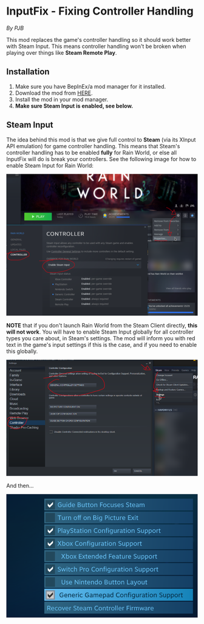 ﻿# InputFix - Fixing Controller Handling
*By PJB*

This mod replaces the game's controller handling so it should work better with Steam Input.
This means controller handling won't be broken when playing over things like **Steam Remote Play**.

## Installation

1. Make sure you have BepInEx/a mod manager for it installed.
2. Download the mod from [HERE](https://github.com/PJB3005/RainWorldMods/releases/download/inputfix-0.2.1/InputFix.dll).
3. Install the mod in your mod manager.
4. **Make sure Steam Input is enabled, see below.**

## Steam Input

The idea behind this mod is that we give full control to **Steam** (via its XInput API emulation) for game controller handling. This means that Steam's controller handling has to be enabled **fully** for Rain World, or else all InputFix will do is break your controllers. See the following image for how to enable Steam Input for Rain World:

![](SteamInputGame.png)

**NOTE** that if you don't launch Rain World from the Steam Client directly, **this will not work**. You will have to enable Steam Input globally for all controller types you care about, in Steam's settings. The mod will inform you with red text in the game's input settings if this is the case, and if you need to enable this globally.

![img.png](SteamInputGlobal.png)

And then...

![img.png](SteamInputGlobalOptions.png)
